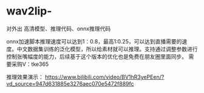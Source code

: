 # wav2lip-
对外出  高清模型、推理代码、onnx推理代码

onnx加速脚本推理速度可以达到1：0.8，最高1:0.25，可以达到直播需要的速度。中文数据集训练的泛化模型，所以给素材就可以推理。支持通过调整参数进行控制张嘴幅度的能力，后续基于这个版本的优化也是免费在朋友圈里面同步。
需要采购V：tke365 
 
推理效果演示：
https://www.bilibili.com/video/BV1hR3yePEen/?vd_source=947d631885e3276aec070e5472f889fc
